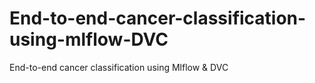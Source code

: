 # End-to-end-cancer-classification-using-mlflow-DVC
End-to-end cancer classification using Mlflow &amp; DVC
